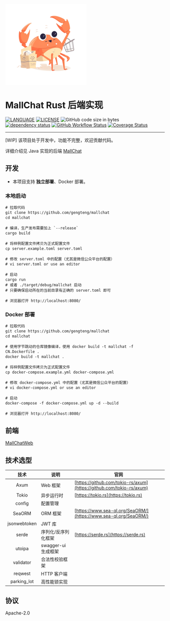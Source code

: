 ![](./doc/logo-256x256.png)

# MallChat Rust 后端实现

[![LANGUAGE](https://img.shields.io/badge/Language-Rust-dea584)](https://www.rust-lang.org/)
[![LICENSE](https://img.shields.io/badge/license-Apache-2)](https://github.com/gengteng/mallchat/blob/main/LICENSE)
![GitHub code size in bytes](https://img.shields.io/github/languages/code-size/gengteng/mallchat)
[![dependency status](https://deps.rs/repo/github/gengteng/mallchat/status.svg)](https://deps.rs/repo/github/gengteng/mallchat)
[![GitHub Workflow Status](https://img.shields.io/github/actions/workflow/status/gengteng/mallchat/.github/workflows/main.yml?branch=main)](https://github.com/gengteng/mallchat/actions/workflows/ci.yml)
[![Coverage Status](https://coveralls.io/repos/github/gengteng/mallchat/badge.svg?branch=main)](https://coveralls.io/github/gengteng/mallchat?branch=main)

----

[WIP] 该项目处于开发中，功能不完整，欢迎贡献代码。

详细介绍见 Java 实现的后端 [MallChat](https://github.com/zongzibinbin/MallChat)

## 开发

* 本项目支持 **独立部署**、Docker 部署。

### 本地启动

```shell
# 拉取代码
git clone https://github.com/gengteng/mallchat
cd mallchat

# 编译，生产发布需要加上 `--release`
cargo build

# 将样例配置文件拷贝为正式配置文件
cp server.example.toml server.toml

# 修改 server.toml 中的配置（尤其是微信公众平台的配置）
# vi server.toml or use an editor

# 启动
cargo run
# 或者 ./target/debug/mallchat 启动
# 只要确保启动所在的当前目录有正确的 server.toml 即可

# 浏览器打开 http://localhost:8080/
```

### Docker 部署

```shell
# 拉取代码
git clone https://github.com/gengteng/mallchat
cd mallchat

# 使用字节跳动的仓库镜像编译，使用 docker build -t mallchat -f CN.Dockerfile .
docker build -t mallchat .

# 将样例配置文件拷贝为正式配置文件
cp docker-compose.example.yml docker-compose.yml

# 修改 docker-compose.yml 中的配置（尤其是微信公众平台的配置）
# vi docker-compose.yml or use an editor

# 启动
docker-compose -f docker-compose.yml up -d --build

# 浏览器打开 http://localhost:8080/
```

## 前端

[MallChatWeb](https://github.com/Evansy/MallChatWeb)

## 技术选型

|      技术      | 说明              | 官网                                                                   |
|:------------:|-----------------|----------------------------------------------------------------------|
|     Axum     | Web 框架          | [https://github.com/tokio-rs/axum](https://github.com/tokio-rs/axum) |
|    Tokio     | 异步运行时           | [https://tokio.rs](https://tokio.rs)                                 |
|    config    | 配置管理            |                                                                      |
|    SeaORM    | ORM 框架          | [https://www.sea-ql.org/SeaORM/](https://www.sea-ql.org/SeaORM/)     |
| jsonwebtoken | JWT 库           |                                                                      |
|    serde     | 序列化/反序列化框架      | [https://serde.rs](https://serde.rs)                                 |
|    utoipa    | swagger-ui 生成框架 |                                                                      |
|  validator   | 合法性校验框架         |                                                                      |
|   reqwest    | HTTP 客户端        |                                                                      |
| parking_lot  | 高性能锁实现          |                                                                      |

## 协议

Apache-2.0